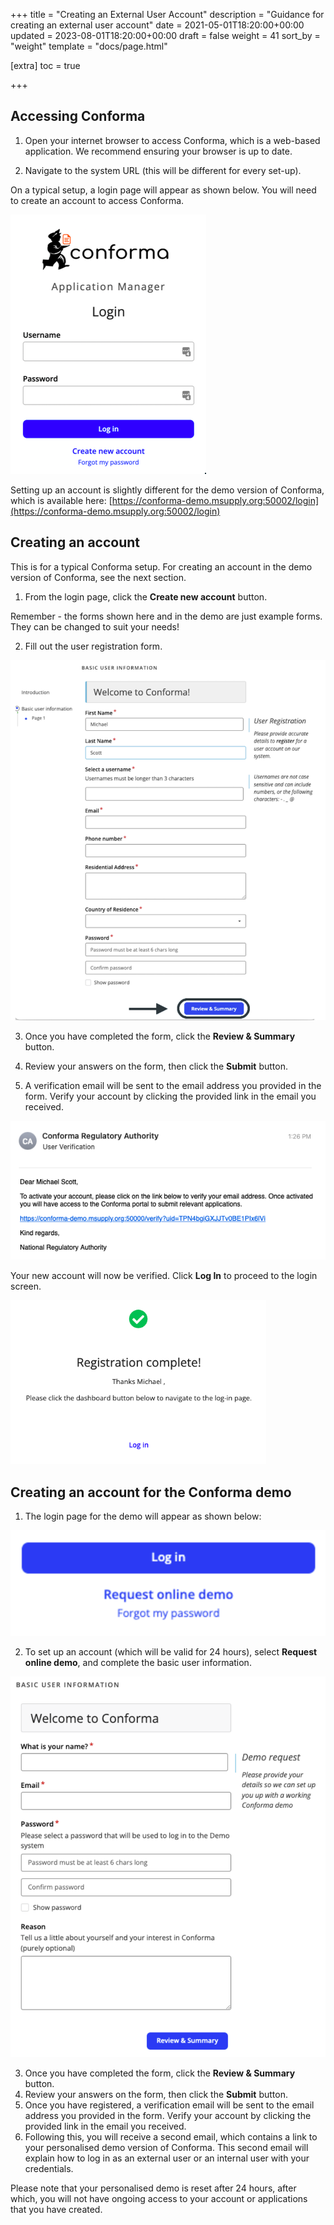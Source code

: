 +++
title = "Creating an External User Account"
description = "Guidance for creating an external user account"
date = 2021-05-01T18:20:00+00:00
updated = 2023-08-01T18:20:00+00:00
draft = false
weight = 41
sort_by = "weight"
template = "docs/page.html"

[extra]
toc = true

+++

## Accessing Conforma

1. Open your internet browser to access Conforma, which is a web-based application. We recommend ensuring your browser is up to date. 

2. Navigate to the system URL (this will be different for every set-up).

On a typical setup, a login page will appear as shown below. You will need to create an account to access Conforma.

![Login](/docs/about/demo/login.png)

Setting up an account is slightly different for the demo version of Conforma, which is available here: [https://conforma-demo.msupply.org:50002/login](https://conforma-demo.msupply.org:50002/login) 

## Creating an account

<div class="tip">
This is for a typical Conforma setup. For creating an account in the demo version of Conforma, see the next section.
</div>

1. From the login page, click the <b>Create new account</b> button.

<div class="tip">
Remember - the forms shown here and in the demo are just example forms. They can be changed to suit your needs!
</div>

2. Fill out the user registration form.

![user info](/docs/about/demo/userinfo.png)

3. Once you have completed the form, click the <b>Review & Summary</b> button.

4. Review your answers on the form, then click the <b>Submit</b> button.

5. A verification email will be sent to the email address you provided in the form. Verify your account by clicking the provided link in the email you received.

![email](/docs/about/demo/verifyemail.png)

Your new account will now be verified. Click <b>Log In</b> to proceed to the login screen.

![complete](/docs/about/demo/regcomplete.png)

## Creating an account for the Conforma demo

1. The login page for the demo will appear as shown below:

![demo login](/docs/about/demo/demologin.png)

2. To set up an account (which will be valid for 24 hours), select <b>Request online demo</b>, and complete the basic user information.

![user infomation demo](/docs/about/demo/demologin2.png)

3. Once you have completed the form, click the <b>Review & Summary</b> button.
4. Review your answers on the form, then click the <b>Submit</b> button.
5. Once you have registered, a verification email will be sent to the email address you provided in the form. Verify your account by clicking the provided link in the email you received.
6. Following this, you will receive a second email, which contains a link to your personalised demo version of Conforma. This second email will explain how to log in as an external user or an internal user with your credentials.

<div class="tip">
Please note that your personalised demo is reset after 24 hours, after which, you will not have ongoing access to your account or applications that you have created.
</div>
